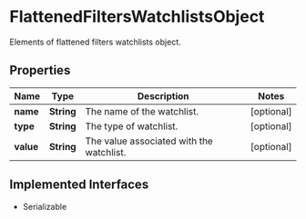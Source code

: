 

# FlattenedFiltersWatchlistsObject

Elements of flattened filters watchlists object.

## Properties

Name | Type | Description | Notes
------------ | ------------- | ------------- | -------------
**name** | **String** | The name of the watchlist. |  [optional]
**type** | **String** | The type of watchlist. |  [optional]
**value** | **String** | The value associated with the watchlist. |  [optional]


## Implemented Interfaces

* Serializable


